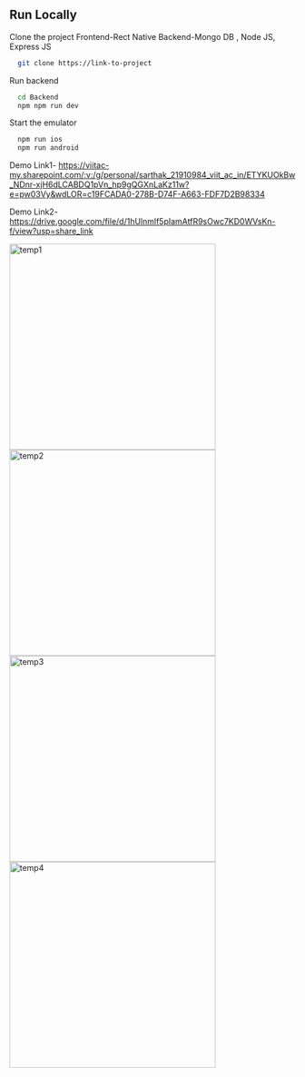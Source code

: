 
## Run Locally

Clone the project
Frontend-Rect Native
Backend-Mongo DB , Node JS, Express JS


```bash
  git clone https://link-to-project
```

Run backend 

```bash
  cd Backend
  npm npm run dev
```

Start the emulator

```bash
  npm run ios
  npm run android
```







Demo Link1-
https://viitac-my.sharepoint.com/:v:/g/personal/sarthak_21910984_viit_ac_in/ETYKUOkBw_NDnr-xjH6dLCABDQ1pVn_hp9gQGXnLaKz11w?e=pw03Vy&wdLOR=c19FCADA0-278B-D74F-A663-FDF7D2B98334

Demo Link2-
https://drive.google.com/file/d/1hUlnmlf5pIamAtfR9sOwc7KD0WVsKn-f/view?usp=share_link


<img width="363" alt="temp1" src="https://user-images.githubusercontent.com/64783930/213959326-2971a749-2892-4b4b-8018-4f56e78c9a17.png">
<img width="363" alt="temp2" src="https://user-images.githubusercontent.com/64783930/213959332-3ce126da-1f60-49cc-8826-188fd28ea6c6.png">
<img width="363" alt="temp3" src="https://user-images.githubusercontent.com/64783930/213959336-c7cd7bf4-0c9f-49d8-8559-b89021abe34b.png">
<img width="363" alt="temp4" src="https://user-images.githubusercontent.com/64783930/213959338-82b85971-970e-4aeb-baf3-3aa7f55eadd1.png">
